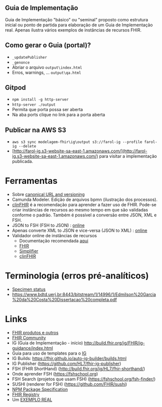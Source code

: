 ## Guia de Implementação

Guia de Implementação "básico" ou "seminal"
proposto como estrutura inicial ou ponto
de partida para elaboração de um Guia de Implementação
real. Apenas ilustra vários exemplos de instâncias de
recursos FHIR.

## Como gerar o Guia (portal)?

- `_updatePublisher`
- `_genonce`
- Abriar o arquivo `output\index.html`
- Erros, warnings, ... `output\qa.html`

## Gitpod

- `npm install -g http-server`
- `http-server ./output`
- Permita que porta possa ser aberta
- Na aba ports clique no link para a porta aberta

## Publicar na AWS S3

- `aws s3 sync modelagem-fhir\ig\output s3://farol-ig --profile farol-ig --delete`
- [http://farol-ig.s3-website-sa-east-1.amazonaws.com/](http://farol-ig.s3-website-sa-east-1.amazonaws.com/) para visitar a implementação publicada.

# Ferramentas

- Sobre [canonical URL and versioning](https://fire.ly/blog/versioning-and-canonical-urls/)
- Camunda Modeler. Edição de arquivos bpmn (ilustração dos processos).
- [clinFHIR](http://gb2.clinfhir.com) é a recomendação para aprender a fazer uso de FHIR. Pode-se criar instâncias de recursos ao mesmo tempo em que são validadas conforme o padrão. Também é possível a conversão entre JSON, XML e FSH.
- JSON to FSH (FSH to JSON) : [online](https://fshschool.org/FSHOnline/#/)
- Apenas converte XML to JSON e vice-versa (JSON to XML) : [online](https://fhir-formats.github.io/)
- Validador online de instâncias de recursos
  - Documentação recomendada [aqui](https://fire.ly/blog/validate-fhir-resources-like-a-boss/#copy-paste-validation)
  - [FHIR](https://validator.fhir.org/)
  - [Simplifier](https://simplifier.net/validate)
  - [clinFHIR](http://clinfhir.com/validateResource.html)

# Terminologia (erros pré-analíticos)

- [Specimen status](https://www.hl7.org/fhir/valueset-specimen-status.html)
- https://www.bdtd.uerj.br:8443/bitstream/1/14996/1/Edmilson%20Garcia%20da%20Costa%20Dissertacao%20completa.pdf

# Links

- [FHIR produtos e outros](https://confluence.hl7.org/display/FHIR/FHIR+Product+Family)
- [FHIR Community](https://fhir.org/)
- IG (Guia de Implementação - início) http://build.fhir.org/ig/FHIR/ig-guidance/index.html
- Guia para uso de templates para o [IG](https://build.fhir.org/ig/FHIR/ig-guidance/using-templates.html)
- IG Builds: https://fhir.github.io/auto-ig-builder/builds.html
- IG Publisher (https://github.com/HL7/fhir-ig-publisher)
- FSH (FHIR ShortHand) (http://build.fhir.org/ig/HL7/fhir-shorthand/)
- Onde aprender FSH (https://fshschool.org)
- FSH Search (projetos que usam FSH) (https://fshschool.org/fsh-finder/)
- SUSHI (renderer for FSH) (https://github.com/FHIR/sushi)
- [NPM Package Specification](https://confluence.hl7.org/display/FHIR/NPM+Package+Specification)
- [FHIR Registry](https://registry.fhir.org)
- Um [EXEMPLO REAL](https://github.com/IHE/ITI.MHD)
